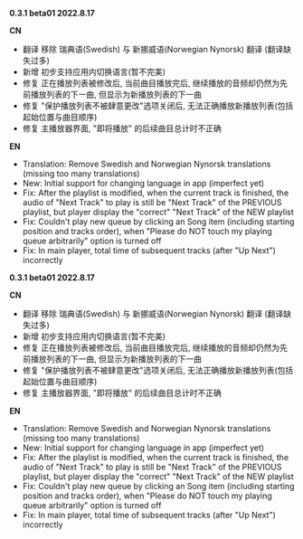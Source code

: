 **0.3.1 beta01 2022.8.17**

**CN**
- 翻译 移除 瑞典语(Swedish) 与 新挪威语(Norwegian Nynorsk) 翻译 (翻译缺失过多)
- 新增 初步支持应用内切换语言(暂不完美)
- 修复 正在播放列表被修改后, 当前曲目播放完后, 继续播放的音频却仍然为先前播放列表的下一曲, 但显示为新播放列表的下一曲
- 修复 "保护播放列表不被肆意更改"选项关闭后, 无法正确播放新播放列表(包括起始位置与曲目顺序)
- 修复 主播放器界面, "即将播放" 的后续曲目总计时不正确 


**EN**
- Translation: Remove Swedish and Norwegian Nynorsk translations (missing too many translations)
- New: Initial support for changing language in app (imperfect yet)
- Fix: After the playlist is modified, when the current track is finished, the audio of "Next Track" to play is still be "Next Track" of the PREVIOUS playlist, but player display the "correct" "Next Track" of the NEW playlist
- Fix: Couldn't play new queue by clicking an Song item (including starting position and tracks order), when "Please do NOT touch my playing queue arbitrarily" option is turned off
- Fix: In main player, total time of subsequent tracks (after "Up Next") incorrectly


<p><strong>0.3.1 beta01 2022.8.17</strong></p>
<p><strong>CN</strong></p>
<ul>
<li>翻译 移除 瑞典语(Swedish) 与 新挪威语(Norwegian Nynorsk) 翻译 (翻译缺失过多)</li>
<li>新增 初步支持应用内切换语言(暂不完美)</li>
<li>修复 正在播放列表被修改后, 当前曲目播放完后, 继续播放的音频却仍然为先前播放列表的下一曲, 但显示为新播放列表的下一曲</li>
<li>修复 &quot;保护播放列表不被肆意更改&quot;选项关闭后, 无法正确播放新播放列表(包括起始位置与曲目顺序)</li>
<li>修复 主播放器界面, &quot;即将播放&quot; 的后续曲目总计时不正确</li>
</ul>
<p><strong>EN</strong></p>
<ul>
<li>Translation: Remove Swedish and Norwegian Nynorsk translations (missing too many translations)</li>
<li>New: Initial support for changing language in app (imperfect yet)</li>
<li>Fix: After the playlist is modified, when the current track is finished, the audio of &quot;Next Track&quot; to play is still be &quot;Next Track&quot; of the PREVIOUS playlist, but player display the &quot;correct&quot; &quot;Next Track&quot; of the NEW playlist</li>
<li>Fix: Couldn&#39;t play new queue by clicking an Song item (including starting position and tracks order), when &quot;Please do NOT touch my playing queue arbitrarily&quot; option is turned off</li>
<li>Fix: In main player, total time of subsequent tracks (after &quot;Up Next&quot;) incorrectly</li>
</ul>
